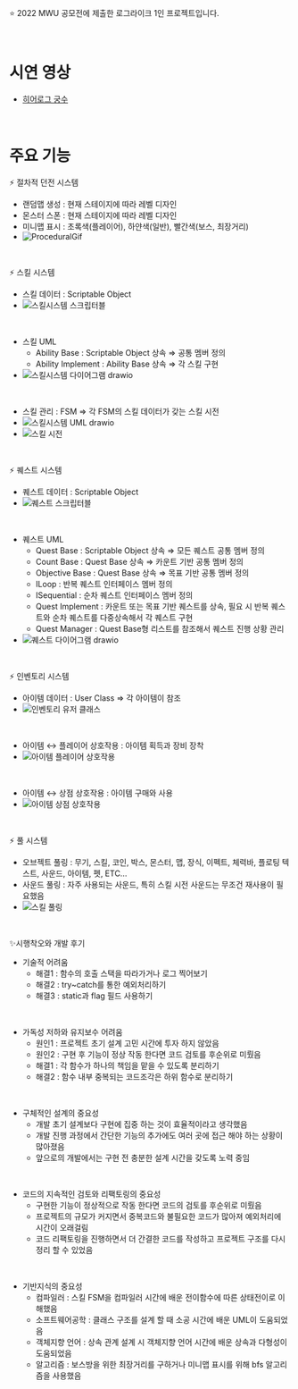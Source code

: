 ⭐️ 2022 MWU 공모전에 제출한 로그라이크 1인 프로젝트입니다.

<br>

# 시연 영상  
+ [히어로그 궁수](<https://youtu.be/cZ1Evc3VNB4>)

<br>

# 주요 기능  
⚡ 절차적 던전 시스템
- 랜덤맵 생성 : 현재 스테이지에 따라 레벨 디자인
- 몬스터 스폰 : 현재 스테이지에 따라 레벨 디자인
- 미니맵 표시 : 초록색(플레이어), 하얀색(일반), 빨간색(보스, 최장거리)
- ![ProceduralGif](https://github.com/LeeJungHwi/Herogue_./assets/101587101/a126e706-bac7-454e-b062-4bc513dd9e8a)

<br>

⚡ 스킬 시스템
- 스킬 데이터 : Scriptable Object
- ![스킬시스템 스크립터블](https://github.com/LeeJungHwi/Herogue_./assets/101587101/0845e6f3-af8b-46e3-9f1d-b9c36d579f62)

<br>

- 스킬 UML
  - Ability Base : Scriptable Object 상속 ⇒ 공통 멤버 정의
  - Ability Implement : Ability Base 상속 ⇒ 각 스킬 구현
- ![스킬시스템 다이어그램 drawio](https://github.com/LeeJungHwi/Herogue_./assets/101587101/24788125-9549-414f-95f9-23bc7e771bc4)

<br>

- 스킬 관리 : FSM ⇒ 각 FSM의 스킬 데이터가 갖는 스킬 시전
- ![스킬시스템 UML drawio](https://github.com/LeeJungHwi/Herogue_./assets/101587101/53f58779-1144-4bf6-948b-5c489e2e3099)
- ![스킬 시전](https://github.com/LeeJungHwi/Herogue_./assets/101587101/0ef1202b-e0d0-4b20-af96-39009da38374)

<br>

⚡ 퀘스트 시스템
- 퀘스트 데이터 : Scriptable Object
- ![퀘스트 스크립터블](https://github.com/LeeJungHwi/Herogue_./assets/101587101/869d7074-b98c-4d57-836a-db3a2954f3fb)

<br>

- 퀘스트 UML
  - Quest Base : Scriptable Object 상속 ⇒ 모든 퀘스트 공통 멤버 정의
  - Count Base : Quest Base 상속 ⇒ 카운트 기반 공통 멤버 정의
  - Objective Base : Quest Base 상속 ⇒ 목표 기반 공통 멤버 정의
  - ILoop : 반복 퀘스트 인터페이스 멤버 정의
  - ISequential : 순차 퀘스트 인터페이스 멤버 정의
  - Quest Implement : 카운트 또는 목표 기반 퀘스트를 상속, 필요 시 반복 퀘스트와 순차 퀘스트를 다중상속해서 각 퀘스트 구현
  - Quest Manager : Quest Base형 리스트를 참조해서 퀘스트 진행 상황 관리
- ![퀘스트 다이어그램 drawio](https://github.com/LeeJungHwi/Herogue_./assets/101587101/ccc545cb-1289-4eaf-9caa-36e8fa1c5b45)

<br>

⚡ 인벤토리 시스템
- 아이템 데이터 : User Class ⇒ 각 아이템이 참조
- ![인벤토리 유저 클래스](https://github.com/LeeJungHwi/Herogue_./assets/101587101/8e08c4bc-1ef0-426b-afd3-17fc79303a3f)

<br>

- 아이템 ↔ 플레이어 상호작용 : 아이템 획득과 장비 장착
- ![아이템 플레이어 상호작용](https://github.com/LeeJungHwi/Herogue_./assets/101587101/e7572b30-1f6d-418c-94e8-ba9894081221)

<br>

- 아이템 ↔ 상점 상호작용 : 아이템 구매와 사용
- ![아이템 상점 상호작용](https://github.com/LeeJungHwi/Herogue_./assets/101587101/d31e10de-43e0-4a1d-8934-e6baa531c69b)

<br>

⚡ 풀 시스템
- 오브젝트 풀링 : 무기, 스킬, 코인, 박스, 몬스터, 맵, 장식, 이펙트, 체력바, 플로팅 텍스트, 사운드, 아이템, 펫, ETC...
- 사운드 풀링 : 자주 사용되는 사운드, 특히 스킬 시전 사운드는 무조건 재사용이 필요했음 
- ![스킬 풀링](https://github.com/LeeJungHwi/Herogue_./assets/101587101/6dcc60f9-fb30-4819-ae7d-eafb609a80d4)

<br>

✨시행착오와 개발 후기
- 기술적 어려움
  - 해결1 : 함수의 호출 스택을 따라가거나 로그 찍어보기
  - 해결2 : try~catch를 통한 예외처리하기
  - 해결3 : static과 flag 필드 사용하기

<br>

- 가독성 저하와 유지보수 어려움
  - 원인1 : 프로젝트 초기 설계 고민 시간에 투자 하지 않았음
  - 원인2 : 구현 후 기능이 정상 작동 한다면 코드 검토를 후순위로 미뤘음
  - 해결1 : 각 함수가 하나의 책임을 맡을 수 있도록 분리하기
  - 해결2 : 함수 내부 중복되는 코드조각은 하위 함수로 분리하기
 
<br>

- 구체적인 설계의 중요성
  - 개발 초기 설계보다 구현에 집중 하는 것이 효율적이라고 생각했음
  - 개발 진행 과정에서 간단한 기능의 추가에도 여러 곳에 접근 해야 하는 상황이 많아졌음
  - 앞으로의 개발에서는 구현 전 충분한 설계 시간을 갖도록 노력 중임
 
<br>

- 코드의 지속적인 검토와 리팩토링의 중요성
  - 구현한 기능이 정상적으로 작동 한다면 코드의 검토를 후순위로 미뤘음
  - 프로젝트의 규모가 커지면서 중복코드와 불필요한 코드가 많아져 예외처리에 시간이 오래걸림
  - 코드 리팩토링을 진행하면서 더 간결한 코드를 작성하고 프로젝트 구조를 다시 정리 할 수 있었음
 
<br>

- 기반지식의 중요성
  - 컴파일러 : 스킬 FSM을 컴파일러 시간에 배운 전이함수에 따른 상태전이로 이해했음
  - 소프트웨어공학 : 클래스 구조를 설계 할 때 소공 시간에 배운 UML이 도움되었음
  - 객체지향 언어 : 상속 관계 설계 시 객체지향 언어 시간에 배운 상속과 다형성이 도움되었음
  - 알고리즘 : 보스방을 위한 최장거리를 구하거나 미니맵 표시를 위해 bfs 알고리즘을 사용했음

